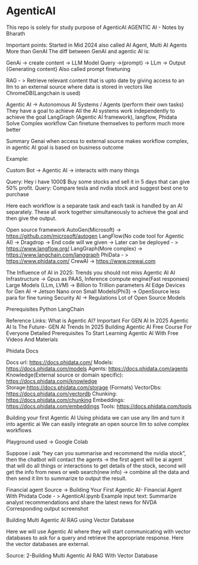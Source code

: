 # AgenticAI
This repo is solely for study purpose of AgenticAI
AGENTIC AI - Notes by Bharath

Important points:
Started in Mid 2024 also called AI Agent, Multi AI Agents
More than GenAI
The diff between GenAI and agentic AI is:


GenAi -> create content -> LLM Model
Query ->(prompt) -> LLm -> Output {Generating content}
Also called prompt finetuning

RAG - > Retrieve relevant content that is upto date by giving access to an llm to an external source where data is stored in vectors like ChromeDB(Langchain is used)

Agentic AI -> Autonomous AI Systems / Agents (perform their own tasks)
They have a goal to achieve
All the AI systems work independently to achieve the goal
LangGraph (Agentic AI framework), langflow, Phidata
Solve Complex workflow
Can finetune themselves to perform much more better

Summary
Genai when access to external source makes workflow complex, in agentic AI goal is based on business outcome


Example:

Custom Bot -> Agentic AI -> interacts with many things

Query: Hey i have 1000$ Buy some stocks and sell it in 5 days that can give 50% profit.
Query: Compare tesla and nvdia stock and suggest best one to purchase


Here each workflow is a separate task and each task is handled by an AI separately. These all work together simultaneously  to achieve the goal and then give the output.

Open source framework 
AutoGen(Microsoft) -> https://github.com/microsoft/autogen
LangFlow(No code tool for Agentic AI) -> Dragdrop -> End code will we given -> Later can be deployed - > https://www.langflow.org/
LangGraph(More complex) -> https://www.langchain.com/langgraph
PhiData - > https://www.phidata.com/
CrewAI -> https://www.crewai.com







The Influence of AI in 2025: Trends you should not miss
Agentic AI
AI Infrastructure -> Gpus as PAAS, Inference compute engine(Fast responses)
Large Models (LLm, LVM) -> Billion to Trillion parameters
AI Edge Devices for Gen AI -> Jetson Nano oron
Small Models(Phi3) -> OpenSource less para for fine tuning
Security AI -> Regulations
Lot of Open Source Models

Prerequisites
Python
LangChain 

Reference Links:
What is Agentic AI? Important For GEN AI In 2025
Agentic AI Is The Future- GEN AI Trends In 2025
Building Agentic AI Free Course For Everyone
Detailed Prerequisites To Start Learning Agentic AI With Free Videos And Materials

Phidata Docs

Docs url: https://docs.phidata.com/
Models: https://docs.phidata.com/models
Agents: https://docs.phidata.com/agents
Knowledge(External source or domain specific): https://docs.phidata.comj/knowledge
Storage:https://docs.phidata.com/storage (Formats)
VectorDbs: https://docs.phidata.com/vectordb 
Chunking: https://docs.phidata.com/chunking 
Embeddings: https://docs.phidata.com/embeddings 
Tools: https://docs.phidata.com/tools 

Building your first Agentic AI
Using phidata we can use any llm and turn it into agentic ai
We can easily integrate an open source llm to solve complex workflows

Playground used -> Google Colab

Suppose i ask “hey can you summarise and recommend the nvidia stock”, then the chatbot will contact the agents -> the first agent will be ai agent that will do all things or interactions to get details of the stock, second will get the info from news or web search(new info) -> combine all the data and then send it llm to summarize to output the result. 





















Financial agent
Source -> Building Your First Agentic AI- Financial Agent With Phidata
Code - > AgenticAI.ipynb
Example input text: Summarize analyst recommendations and share the latest news for NVDA
Corresponding output screenshot








Building Multi Agentic AI RAG using Vector Database 

Here we will use Agentic AI where they will start communicating with vector databases to ask for a query and retrieve the appropriate response. Here the vector databases are external.

Source: 2-Building Multi Agentic AI RAG With Vector Database

